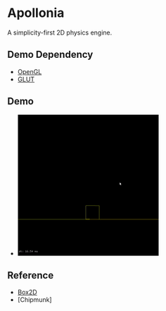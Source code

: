 # Apollonia

A simplicity-first 2D physics engine.

## Demo Dependency
- [OpenGL]
- [GLUT]

## Demo
- ![](./doc/apollonia-0.gif)

## Reference
- [Box2D]
- [Chipmunk]

[OpenGL]:https://www.opengl.org/
[GLUT]:https://www.opengl.org/resources/libraries/glut/
[Box2D]:http://box2d.org/
[Chipmunk2D]:https://chipmunk-physics.net/
